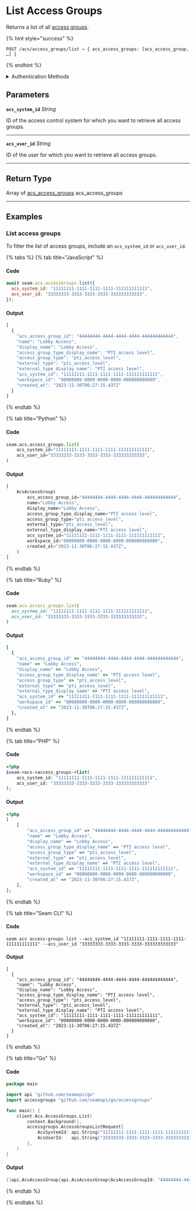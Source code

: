 # List Access Groups

Returns a list of all [access groups](https://docs.seam.co/latest/capability-guides/access-systems/assigning-users-to-access-groups).

{% hint style="success" %}
```
POST /acs/access_groups/list ⇒ { acs_access_groups: [acs_access_group, …] }
```
{% endhint %}

<details>

<summary>Authentication Methods</summary>

- API key
- Personal access token
  <br>Must also include the `seam-workspace` header in the request.
</details>

## Parameters

**`acs_system_id`** *String*

ID of the access control system for which you want to retrieve all access groups.

---

**`acs_user_id`** *String*

ID of the user for which you want to retrieve all access groups.

---


## Return Type

Array of [acs\_access\_groups](./)
acs_access_groups

---

## Examples
  
### List access groups

To filter the list of access groups, include an `acs_system_id` or `acs_user_id`.

{% tabs %}
{% tab title="JavaScript" %}
#### Code

```javascript
await seam.acs.accessGroups.list({
  acs_system_id: "11111111-1111-1111-1111-111111111111",
  acs_user_id: "33333333-3333-3333-3333-333333333333",
});
```

#### Output

```javascript
[
  {
    "acs_access_group_id": "44444444-4444-4444-4444-444444444444",
    "name": "Lobby Access",
    "display_name": "Lobby Access",
    "access_group_type_display_name": "PTI access level",
    "access_group_type": "pti_access_level",
    "external_type": "pti_access_level",
    "external_type_display_name": "PTI access level",
    "acs_system_id": "11111111-1111-1111-1111-111111111111",
    "workspace_id": "00000000-0000-0000-0000-000000000000",
    "created_at": "2023-11-30T06:27:15.437Z"
  }
]
```
{% endtab %}

{% tab title="Python" %}
#### Code

```python
seam.acs.access_groups.list(
    acs_system_id="11111111-1111-1111-1111-111111111111",
    acs_user_id="33333333-3333-3333-3333-333333333333",
)
```

#### Output

```python
[
    AcsAccessGroup(
        acs_access_group_id="44444444-4444-4444-4444-444444444444",
        name="Lobby Access",
        display_name="Lobby Access",
        access_group_type_display_name="PTI access level",
        access_group_type="pti_access_level",
        external_type="pti_access_level",
        external_type_display_name="PTI access level",
        acs_system_id="11111111-1111-1111-1111-111111111111",
        workspace_id="00000000-0000-0000-0000-000000000000",
        created_at="2023-11-30T06:27:15.437Z",
    )
]
```
{% endtab %}

{% tab title="Ruby" %}
#### Code

```ruby
seam.acs.access_groups.list(
  acs_system_id: "11111111-1111-1111-1111-111111111111",
  acs_user_id: "33333333-3333-3333-3333-333333333333",
)
```

#### Output

```ruby
[
  {
    "acs_access_group_id" => "44444444-4444-4444-4444-444444444444",
    "name" => "Lobby Access",
    "display_name" => "Lobby Access",
    "access_group_type_display_name" => "PTI access level",
    "access_group_type" => "pti_access_level",
    "external_type" => "pti_access_level",
    "external_type_display_name" => "PTI access level",
    "acs_system_id" => "11111111-1111-1111-1111-111111111111",
    "workspace_id" => "00000000-0000-0000-0000-000000000000",
    "created_at" => "2023-11-30T06:27:15.437Z",
  },
]
```
{% endtab %}

{% tab title="PHP" %}
#### Code

```php
<?php
$seam->acs->access_groups->list(
    acs_system_id: "11111111-1111-1111-1111-111111111111",
    acs_user_id: "33333333-3333-3333-3333-333333333333"
);
```

#### Output

```php
<?php
[
    [
        "acs_access_group_id" => "44444444-4444-4444-4444-444444444444",
        "name" => "Lobby Access",
        "display_name" => "Lobby Access",
        "access_group_type_display_name" => "PTI access level",
        "access_group_type" => "pti_access_level",
        "external_type" => "pti_access_level",
        "external_type_display_name" => "PTI access level",
        "acs_system_id" => "11111111-1111-1111-1111-111111111111",
        "workspace_id" => "00000000-0000-0000-0000-000000000000",
        "created_at" => "2023-11-30T06:27:15.437Z",
    ],
];
```
{% endtab %}

{% tab title="Seam CLI" %}
#### Code

```seam_cli
seam acs access-groups list --acs_system_id "11111111-1111-1111-1111-111111111111" --acs_user_id "33333333-3333-3333-3333-333333333333"
```

#### Output

```seam_cli
[
  {
    "acs_access_group_id": "44444444-4444-4444-4444-444444444444",
    "name": "Lobby Access",
    "display_name": "Lobby Access",
    "access_group_type_display_name": "PTI access level",
    "access_group_type": "pti_access_level",
    "external_type": "pti_access_level",
    "external_type_display_name": "PTI access level",
    "acs_system_id": "11111111-1111-1111-1111-111111111111",
    "workspace_id": "00000000-0000-0000-0000-000000000000",
    "created_at": "2023-11-30T06:27:15.437Z"
  }
]
```
{% endtab %}

{% tab title="Go" %}
#### Code

```go
package main

import api "github.com/seamapi/go"
import accessgroups "github.com/seamapi/go/accessgroups"

func main() {
	client.Acs.AccessGroups.List(
		context.Background(),
		accessgroups.AccessGroupsListRequest{
			AcsSystemId: api.String("11111111-1111-1111-1111-111111111111"),
			AcsUserId:   api.String("33333333-3333-3333-3333-333333333333"),
		},
	)
}
```

#### Output

```go
[]api.AcsAccessGroup{api.AcsAccessGroup{AcsAccessGroupId: "44444444-4444-4444-4444-444444444444", Name: "Lobby Access", DisplayName: "Lobby Access", AccessGroupTypeDisplayName: "PTI access level", AccessGroupType: "pti_access_level", ExternalType: "pti_access_level", ExternalTypeDisplayName: "PTI access level", AcsSystemId: "11111111-1111-1111-1111-111111111111", WorkspaceId: "00000000-0000-0000-0000-000000000000", CreatedAt: "2023-11-30T06:27:15.437Z"}}
```
{% endtab %}

{% endtabs %}


